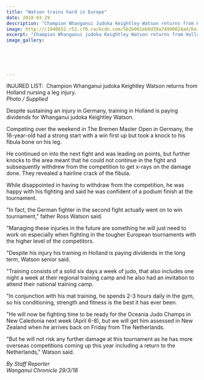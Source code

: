 ```yaml
---
title: "Watson trains hard in Europe"
date: 2018-03-29
description: "Champion Whanganui Judoka Keightley Watson returns from Holland nursing a leg injury..."
image: http://c1940652.r52.cf0.rackcdn.com/5b2b061eb8d39a74990024ad/Keightley-chron-29-300march.gif
excerpt: "Champion Whanganui judoka Keightley Watson returns from Holland nursing a leg injury."
image_gallery:
    
    
    
    
    
---
```


<p>INJURED LIST:&nbsp;&nbsp;<span>Champion Whanganui judoka Keightley Watson returns from Holland nursing a leg injury.</span><br /><em>Photo / Supplied</em></p>
<p class="element element-paragraph">Despite sustaining an injury in Germany, training in Holland is paying dividends for Whanganui judoka Keightley Watson.</p>
<p class="element element-paragraph">Competing over the weekend in The Bremen Master Open in Germany, the 16-year-old had a strong start with a win first up but took a knock to his fibula bone on his leg.</p>
<p class="element element-paragraph">He continued on into the next fight and was leading on points, but further knocks to the area meant that he could not continue in the fight and subsequently withdrew from the competition to get x-rays on the damage done. They revealed a hairline crack of the fibula.</p>
<p class="element element-paragraph">While disappointed in having to withdraw from the competition, he was happy with his fighting and said he was confident of a podium finish at the tournament.</p>
<p class="element element-paragraph">"In fact, the German fighter in the second fight actually went on to win tournament," father Ross Watson said.</p>
<p class="element element-paragraph">"Managing these injuries in the future are something he will just need to work on especially when fighting in the tougher European tournaments with the higher level of the competitors.</p>
<p class="element element-paragraph">"Despite his injury his training in Holland is paying dividends in the long term, Watson senior said.</p>
<p class="element element-paragraph">"Training consists of a solid six days a week of judo, that also includes one night a week at their regional training camp and he also had an invitation to attend their national training camp.</p>
<p class="element element-paragraph">"In conjunction with his mat training, he spends 2-3 hours daily in the gym, so his conditioning, strength and fitness is the best it has ever been.</p>
<p class="element element-paragraph">"He will now be fighting time to be ready for the Oceania Judo Champs in New Caledonia next week (April 6-8), but we will get him assessed in New Zealand when he arrives back on Friday from The Netherlands.</p>
<p class="element element-paragraph">"But he will not risk any further damage at this tournament as he has more overseas competitions coming up this year including a return to the Netherlands," Watson said.</p>
<p class="element element-paragraph"><em>By Staff Reporter </em><br /><em>Wanganui Chronicle 29/3/18</em></p>

